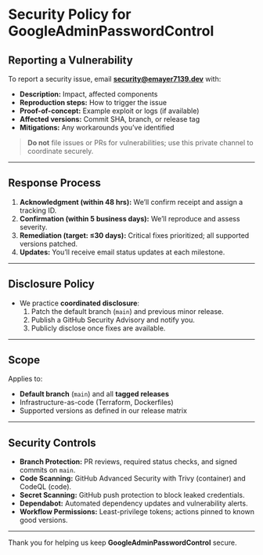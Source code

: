 # Security Policy for GoogleAdminPasswordControl

## Reporting a Vulnerability
To report a security issue, email **security@emayer7139.dev** with:
- **Description:** Impact, affected components  
- **Reproduction steps:** How to trigger the issue  
- **Proof-of-concept:** Example exploit or logs (if available)  
- **Affected versions:** Commit SHA, branch, or release tag  
- **Mitigations:** Any workarounds you’ve identified  

> **Do not** file issues or PRs for vulnerabilities; use this private channel to coordinate securely.

---

## Response Process
1. **Acknowledgment (within 48 hrs):** We’ll confirm receipt and assign a tracking ID.  
2. **Confirmation (within 5 business days):** We’ll reproduce and assess severity.  
3. **Remediation (target: ≤30 days):** Critical fixes prioritized; all supported versions patched.  
4. **Updates:** You’ll receive email status updates at each milestone.

---

## Disclosure Policy
- We practice **coordinated disclosure**:
  1. Patch the default branch (`main`) and previous minor release.  
  2. Publish a GitHub Security Advisory and notify you.  
  3. Publicly disclose once fixes are available.

---

## Scope
Applies to:
- **Default branch** (`main`) and all **tagged releases**  
- Infrastructure-as-code (Terraform, Dockerfiles)  
- Supported versions as defined in our release matrix

---

## Security Controls
- **Branch Protection:** PR reviews, required status checks, and signed commits on `main`.  
- **Code Scanning:** GitHub Advanced Security with Trivy (container) and CodeQL (code).  
- **Secret Scanning:** GitHub push protection to block leaked credentials.  
- **Dependabot:** Automated dependency updates and vulnerability alerts.  
- **Workflow Permissions:** Least-privilege tokens; actions pinned to known good versions.

---

Thank you for helping us keep **GoogleAdminPasswordControl** secure.  
